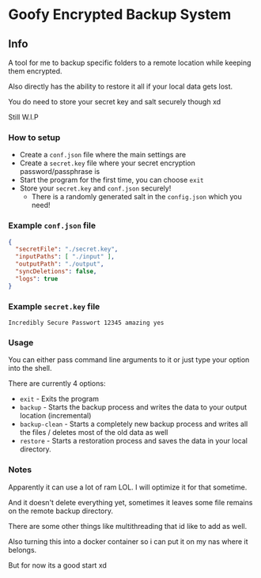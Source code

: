 # Goofy Encrypted Backup System

## Info
A tool for me to backup specific folders to a remote location while keeping them encrypted.

Also directly has the ability to restore it all if your local data gets lost.

You do need to store your secret key and salt securely though xd

Still W.I.P

### How to setup
* Create a `conf.json` file where the main settings are
* Create a `secret.key` file where your secret encryption password/passphrase is
* Start the program for the first time, you can choose `exit`
* Store your `secret.key` and `conf.json` securely! 
  * There is a randomly generated salt in the `config.json` which you need!

### Example `conf.json` file
```json
{
  "secretFile": "./secret.key",
  "inputPaths": [ "./input" ],
  "outputPath": "./output",
  "syncDeletions": false,
  "logs": true
}
```

### Example `secret.key` file
```
Incredibly Secure Passwort 12345 amazing yes
```

### Usage
You can either pass command line arguments to it or just type your option into the shell.

There are currently 4 options:
* `exit` - Exits the program
* `backup` - Starts the backup process and writes the data to your output location (incremental)
* `backup-clean` - Starts a completely new backup process and writes all the files / deletes most of the old data as well
* `restore` - Starts a restoration process and saves the data in your local directory.

### Notes
Apparently it can use a lot of ram LOL. I will optimize it for that sometime.

And it doesn't delete everything yet, sometimes it leaves some file remains on the remote backup directory.

There are some other things like multithreading that id like to add as well.

Also turning this into a docker container so i can put it on my nas where it belongs.

But for now its a good start xd